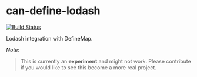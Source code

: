 # can-define-lodash

[![Build Status](https://travis-ci.org/canjs/can-define-lodash.png?branch=master)](https://travis-ci.org/canjs/can-define-lodash)

Lodash integration with DefineMap.

*Note:*

> This is currently an **experiment** and might not work. Please contribute if you would like to see this become a more real project.
